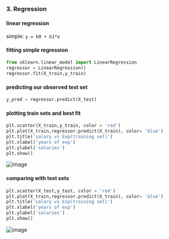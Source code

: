 ### 3. Regression

#### linear regression

simple:
``y = b0 + b1*x``


#### fitting simple regression
```python
from sklearn.linear_model import LinearRegression
regressor = LinearRegression()
regressor.fit(X_train,y_train)
```

#### predicting our observed test set
```python
y_pred = regressor.predict(X_test)
```

#### plotting train sets and best fit
```python
plt.scatter(X_train,y_train, color = 'red')
plt.plot(X_train,regressor.predict(X_train), color= 'blue')
plt.title('salary vs Exp(training set)')
plt.xlabel('years of exp')
plt.ylabel('salaries')
plt.show()
```
![image](https://user-images.githubusercontent.com/54764108/164254946-c3998f91-d399-40b9-9648-d7327f320118.png)


#### comparing with test sets 
```python
plt.scatter(X_test,y_test, color = 'red')
plt.plot(X_train,regressor.predict(X_train), color= 'blue')
plt.title('salary vs Exp(training set)')
plt.xlabel('years of exp')
plt.ylabel('salaries')
plt.show()
```

![image](https://user-images.githubusercontent.com/54764108/164254991-4c9c1561-7ab3-4d5f-9a8b-d3583b8e89d1.png)


